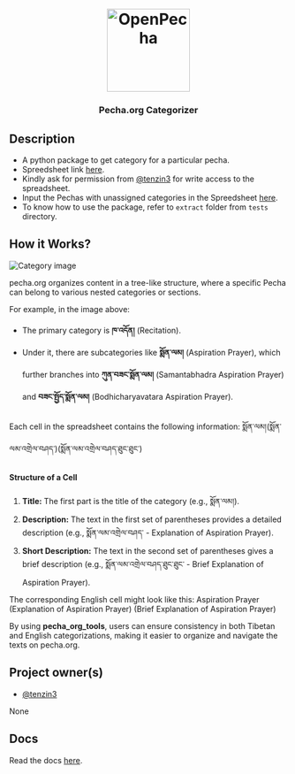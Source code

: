 
<h1 align="center">
  <br>
  <a href="https://openpecha.org"><img src="https://avatars.githubusercontent.com/u/82142807?s=400&u=19e108a15566f3a1449bafb03b8dd706a72aebcd&v=4" alt="OpenPecha" width="150"></a>
  <br>
</h1>

<!-- Replace with 1-sentence description about what this tool is or does.-->

<h3 align="center">Pecha.org Categorizer</h3>

## Description
- A python package to get category for a particular pecha.
- Spreedsheet link [here](https://docs.google.com/spreadsheets/d/16pvNdKqGSb_CNZEkzS8B9fn_o9MMsoqA4vC5_X9G7bc/edit?usp=sharing).
- Kindly ask for permission from [@tenzin3](https://github.com/tenzin3) for write access to the spreadsheet.
- Input the  Pechas with unassigned categories in the Spreedsheet [here](https://docs.google.com/spreadsheets/d/16pvNdKqGSb_CNZEkzS8B9fn_o9MMsoqA4vC5_X9G7bc/edit?gid=1284579012#gid=1284579012).
- To know how to use the package, refer to `extract` folder from `tests` directory.

## How it Works?

![Category image](category.png)

pecha.org organizes content in a tree-like structure, where a specific Pecha can belong to various nested categories or sections.

For example, in the image above:

* The primary category is **ཁ་འདོན།** (Recitation).
* Under it, there are subcategories like **སྨོན་ལམ།** (Aspiration Prayer), which further branches into **ཀུན་བཟང་སྨོན་ལམ།** (Samantabhadra Aspiration Prayer) and **བཟང་སྤྱོད་སྨོན་ལམ།** (Bodhicharyavatara Aspiration Prayer).

Each cell in the spreadsheet contains the following information:
སྨོན་ལམ།(སྨོན་ལམ་འགྲེལ་བཤད་)(སྨོན་ལམ་འགྲེལ་བཤད་ཐུང་ཐུང་)

#### **Structure of a Cell**

1. **Title:** The first part is the title of the category (e.g., སྨོན་ལམ།).
2. **Description:** The text in the first set of parentheses provides a detailed description (e.g., སྨོན་ལམ་འགྲེལ་བཤད་ - Explanation of Aspiration Prayer).
3. **Short Description:** The text in the second set of parentheses gives a brief description (e.g., སྨོན་ལམ་འགྲེལ་བཤད་ཐུང་ཐུང་ - Brief Explanation of Aspiration Prayer).

The corresponding English cell might look like this:
Aspiration Prayer (Explanation of Aspiration Prayer) (Brief Explanation of Aspiration Prayer)

By using **pecha_org_tools**, users can ensure consistency in both Tibetan and English categorizations, making it easier to organize and navigate the texts on pecha.org.


## Project owner(s)

<!-- Link to the repo owners' github profiles -->

- [@tenzin3](https://github.com/tenzin3)

None
## Docs

<!-- Update the link to the docs -->

Read the docs [here](https://wiki.openpecha.org/#/dev/coding-guidelines).
